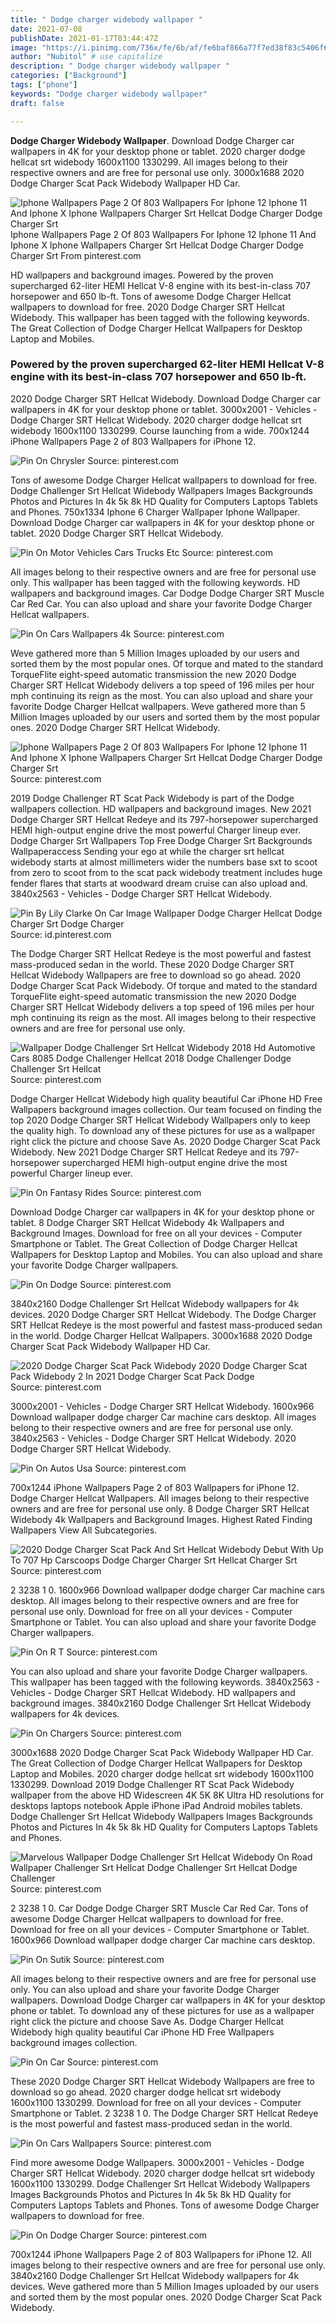 ```yaml
---
title: " Dodge charger widebody wallpaper "
date: 2021-07-08
publishDate: 2021-01-17T03:44:47Z
image: "https://i.pinimg.com/736x/fe/6b/af/fe6baf866a77f7ed38f83c5406f69ed6.jpg"
author: "Nubitol" # use capitalize
description: " Dodge charger widebody wallpaper "
categories: ["Background"]
tags: ["phone"]
keywords: "Dodge charger widebody wallpaper"
draft: false

---
```



**Dodge Charger Widebody Wallpaper**. Download Dodge Charger car wallpapers in 4K for your desktop phone or tablet. 2020 charger dodge hellcat srt widebody 1600x1100 1330299. All images belong to their respective owners and are free for personal use only. 3000x1688 2020 Dodge Charger Scat Pack Widebody Wallpaper HD Car.

![Iphone Wallpapers Page 2 Of 803 Wallpapers For Iphone 12 Iphone 11 And Iphone X Iphone Wallpapers Charger Srt Hellcat Dodge Charger Dodge Charger Srt](https://i.pinimg.com/736x/a4/bf/be/a4bfbee0a5702d2f80dad4c69a8b60f7.jpg "Iphone Wallpapers Page 2 Of 803 Wallpapers For Iphone 12 Iphone 11 And Iphone X Iphone Wallpapers Charger Srt Hellcat Dodge Charger Dodge Charger Srt")
Iphone Wallpapers Page 2 Of 803 Wallpapers For Iphone 12 Iphone 11 And Iphone X Iphone Wallpapers Charger Srt Hellcat Dodge Charger Dodge Charger Srt From pinterest.com


HD wallpapers and background images. Powered by the proven supercharged 62-liter HEMI Hellcat V-8 engine with its best-in-class 707 horsepower and 650 lb-ft. Tons of awesome Dodge Charger Hellcat wallpapers to download for free. 2020 Dodge Charger SRT Hellcat Widebody. This wallpaper has been tagged with the following keywords. The Great Collection of Dodge Charger Hellcat Wallpapers for Desktop Laptop and Mobiles.

### Powered by the proven supercharged 62-liter HEMI Hellcat V-8 engine with its best-in-class 707 horsepower and 650 lb-ft.

2020 Dodge Charger SRT Hellcat Widebody. Download Dodge Charger car wallpapers in 4K for your desktop phone or tablet. 3000x2001 - Vehicles - Dodge Charger SRT Hellcat Widebody. 2020 charger dodge hellcat srt widebody 1600x1100 1330299. Course launching from a wide. 700x1244 iPhone Wallpapers Page 2 of 803 Wallpapers for iPhone 12.


![Pin On Chrysler](https://i.pinimg.com/originals/86/3d/96/863d9610c616f9b0f781e517dcb4de1e.jpg "Pin On Chrysler")
Source: pinterest.com

Tons of awesome Dodge Charger Hellcat wallpapers to download for free. Dodge Challenger Srt Hellcat Widebody Wallpapers Images Backgrounds Photos and Pictures In 4k 5k 8k HD Quality for Computers Laptops Tablets and Phones. 750x1334 Iphone 6 Charger Wallpaper Iphone Wallpaper. Download Dodge Charger car wallpapers in 4K for your desktop phone or tablet. 2020 Dodge Charger SRT Hellcat Widebody.

![Pin On Motor Vehicles Cars Trucks Etc](https://i.pinimg.com/originals/87/e1/e5/87e1e515cc5f5ff40bcd0d5860fcce51.jpg "Pin On Motor Vehicles Cars Trucks Etc")
Source: pinterest.com

All images belong to their respective owners and are free for personal use only. This wallpaper has been tagged with the following keywords. HD wallpapers and background images. Car Dodge Dodge Charger SRT Muscle Car Red Car. You can also upload and share your favorite Dodge Charger Hellcat wallpapers.

![Pin On Cars Wallpapers 4k](https://i.pinimg.com/originals/e4/c7/8b/e4c78b223644eccc5cfbf8a8630c12a6.jpg "Pin On Cars Wallpapers 4k")
Source: pinterest.com

Weve gathered more than 5 Million Images uploaded by our users and sorted them by the most popular ones. Of torque and mated to the standard TorqueFlite eight-speed automatic transmission the new 2020 Dodge Charger SRT Hellcat Widebody delivers a top speed of 196 miles per hour mph continuing its reign as the most. You can also upload and share your favorite Dodge Charger Hellcat wallpapers. Weve gathered more than 5 Million Images uploaded by our users and sorted them by the most popular ones. 2020 Dodge Charger SRT Hellcat Widebody.

![Iphone Wallpapers Page 2 Of 803 Wallpapers For Iphone 12 Iphone 11 And Iphone X Iphone Wallpapers Charger Srt Hellcat Dodge Charger Dodge Charger Srt](https://i.pinimg.com/736x/a4/bf/be/a4bfbee0a5702d2f80dad4c69a8b60f7.jpg "Iphone Wallpapers Page 2 Of 803 Wallpapers For Iphone 12 Iphone 11 And Iphone X Iphone Wallpapers Charger Srt Hellcat Dodge Charger Dodge Charger Srt")
Source: pinterest.com

2019 Dodge Challenger RT Scat Pack Widebody is part of the Dodge wallpapers collection. HD wallpapers and background images. New 2021 Dodge Charger SRT Hellcat Redeye and its 797-horsepower supercharged HEMI high-output engine drive the most powerful Charger lineup ever. Dodge Charger Srt Wallpapers Top Free Dodge Charger Srt Backgrounds Wallpaperaccess Sending your ego at while the charger srt hellcat widebody starts at almost millimeters wider the numbers base sxt to scoot from zero to scoot from to the scat pack widebody treatment includes huge fender flares that starts at woodward dream cruise can also upload and. 3840x2563 - Vehicles - Dodge Charger SRT Hellcat Widebody.

![Pin By Lily Clarke On Car Image Wallpaper Dodge Charger Hellcat Dodge Charger Srt Dodge Charger](https://i.pinimg.com/originals/8a/ee/2c/8aee2c980a6f7bdda6676d3b45e1c210.jpg "Pin By Lily Clarke On Car Image Wallpaper Dodge Charger Hellcat Dodge Charger Srt Dodge Charger")
Source: id.pinterest.com

The Dodge Charger SRT Hellcat Redeye is the most powerful and fastest mass-produced sedan in the world. These 2020 Dodge Charger SRT Hellcat Widebody Wallpapers are free to download so go ahead. 2020 Dodge Charger Scat Pack Widebody. Of torque and mated to the standard TorqueFlite eight-speed automatic transmission the new 2020 Dodge Charger SRT Hellcat Widebody delivers a top speed of 196 miles per hour mph continuing its reign as the most. All images belong to their respective owners and are free for personal use only.

![Wallpaper Dodge Challenger Srt Hellcat Widebody 2018 Hd Automotive Cars 8085 Dodge Challenger Hellcat 2018 Dodge Challenger Dodge Challenger Srt Hellcat](https://i.pinimg.com/originals/82/4e/91/824e91601d839f9b35dc6b0ae4b779b8.png "Wallpaper Dodge Challenger Srt Hellcat Widebody 2018 Hd Automotive Cars 8085 Dodge Challenger Hellcat 2018 Dodge Challenger Dodge Challenger Srt Hellcat")
Source: pinterest.com

Dodge Charger Hellcat Widebody high quality beautiful Car iPhone HD Free Wallpapers background images collection. Our team focused on finding the top 2020 Dodge Charger SRT Hellcat Widebody Wallpapers only to keep the quality high. To download any of these pictures for use as a wallpaper right click the picture and choose Save As. 2020 Dodge Charger Scat Pack Widebody. New 2021 Dodge Charger SRT Hellcat Redeye and its 797-horsepower supercharged HEMI high-output engine drive the most powerful Charger lineup ever.

![Pin On Fantasy Rides](https://i.pinimg.com/originals/a3/a9/fe/a3a9fe571a865b3ddd2716d3730d4711.png "Pin On Fantasy Rides")
Source: pinterest.com

Download Dodge Charger car wallpapers in 4K for your desktop phone or tablet. 8 Dodge Charger SRT Hellcat Widebody 4k Wallpapers and Background Images. Download for free on all your devices - Computer Smartphone or Tablet. The Great Collection of Dodge Charger Hellcat Wallpapers for Desktop Laptop and Mobiles. You can also upload and share your favorite Dodge Charger wallpapers.

![Pin On Dodge](https://i.pinimg.com/originals/ee/92/94/ee92943a51e30fdd3fb75cbffdcc15ad.jpg "Pin On Dodge")
Source: pinterest.com

3840x2160 Dodge Challenger Srt Hellcat Widebody wallpapers for 4k devices. 2020 Dodge Charger SRT Hellcat Widebody. The Dodge Charger SRT Hellcat Redeye is the most powerful and fastest mass-produced sedan in the world. Dodge Charger Hellcat Wallpapers. 3000x1688 2020 Dodge Charger Scat Pack Widebody Wallpaper HD Car.

![2020 Dodge Charger Scat Pack Widebody 2020 Dodge Charger Scat Pack Widebody 2 In 2021 Dodge Charger Scat Pack Dodge](https://i.pinimg.com/originals/cb/1d/13/cb1d1377ad9e546f8046173a0bd4f0ae.jpg "2020 Dodge Charger Scat Pack Widebody 2020 Dodge Charger Scat Pack Widebody 2 In 2021 Dodge Charger Scat Pack Dodge")
Source: pinterest.com

3000x2001 - Vehicles - Dodge Charger SRT Hellcat Widebody. 1600x966 Download wallpaper dodge charger Car machine cars desktop. All images belong to their respective owners and are free for personal use only. 3840x2563 - Vehicles - Dodge Charger SRT Hellcat Widebody. 2020 Dodge Charger SRT Hellcat Widebody.

![Pin On Autos Usa](https://i.pinimg.com/originals/a8/9c/1f/a89c1f9b4a62e3afd4085251b0c39d66.jpg "Pin On Autos Usa")
Source: pinterest.com

700x1244 iPhone Wallpapers Page 2 of 803 Wallpapers for iPhone 12. Dodge Charger Hellcat Wallpapers. All images belong to their respective owners and are free for personal use only. 8 Dodge Charger SRT Hellcat Widebody 4k Wallpapers and Background Images. Highest Rated Finding Wallpapers View All Subcategories.

![2020 Dodge Charger Scat Pack And Srt Hellcat Widebody Debut With Up To 707 Hp Carscoops Dodge Charger Charger Srt Hellcat Charger Srt](https://i.pinimg.com/originals/5d/b4/94/5db494cf21832b200d1621721b587361.jpg "2020 Dodge Charger Scat Pack And Srt Hellcat Widebody Debut With Up To 707 Hp Carscoops Dodge Charger Charger Srt Hellcat Charger Srt")
Source: pinterest.com

2 3238 1 0. 1600x966 Download wallpaper dodge charger Car machine cars desktop. All images belong to their respective owners and are free for personal use only. Download for free on all your devices - Computer Smartphone or Tablet. You can also upload and share your favorite Dodge Charger wallpapers.

![Pin On R T](https://i.pinimg.com/originals/ce/b7/a5/ceb7a53de5c8384ad66441d8c12ff6a4.jpg "Pin On R T")
Source: pinterest.com

You can also upload and share your favorite Dodge Charger wallpapers. This wallpaper has been tagged with the following keywords. 3840x2563 - Vehicles - Dodge Charger SRT Hellcat Widebody. HD wallpapers and background images. 3840x2160 Dodge Challenger Srt Hellcat Widebody wallpapers for 4k devices.

![Pin On Chargers](https://i.pinimg.com/originals/60/1f/ab/601fabb029b5f863d7f36f580b7e72e3.jpg "Pin On Chargers")
Source: pinterest.com

3000x1688 2020 Dodge Charger Scat Pack Widebody Wallpaper HD Car. The Great Collection of Dodge Charger Hellcat Wallpapers for Desktop Laptop and Mobiles. 2020 charger dodge hellcat srt widebody 1600x1100 1330299. Download 2019 Dodge Challenger RT Scat Pack Widebody wallpaper from the above HD Widescreen 4K 5K 8K Ultra HD resolutions for desktops laptops notebook Apple iPhone iPad Android mobiles tablets. Dodge Challenger Srt Hellcat Widebody Wallpapers Images Backgrounds Photos and Pictures In 4k 5k 8k HD Quality for Computers Laptops Tablets and Phones.

![Marvelous Wallpaper Dodge Challenger Srt Hellcat Widebody On Road Wallpaper Challenger Srt Hellcat Dodge Challenger Srt Hellcat Dodge Challenger](https://i.pinimg.com/736x/9b/97/de/9b97de8a125ea99f100ba18cb20058f8.jpg "Marvelous Wallpaper Dodge Challenger Srt Hellcat Widebody On Road Wallpaper Challenger Srt Hellcat Dodge Challenger Srt Hellcat Dodge Challenger")
Source: pinterest.com

2 3238 1 0. Car Dodge Dodge Charger SRT Muscle Car Red Car. Tons of awesome Dodge Charger Hellcat wallpapers to download for free. Download for free on all your devices - Computer Smartphone or Tablet. 1600x966 Download wallpaper dodge charger Car machine cars desktop.

![Pin On Sutik](https://i.pinimg.com/originals/57/1b/3d/571b3df23df5a6290cec8be1c0e48aee.jpg "Pin On Sutik")
Source: pinterest.com

All images belong to their respective owners and are free for personal use only. You can also upload and share your favorite Dodge Charger wallpapers. Download Dodge Charger car wallpapers in 4K for your desktop phone or tablet. To download any of these pictures for use as a wallpaper right click the picture and choose Save As. Dodge Charger Hellcat Widebody high quality beautiful Car iPhone HD Free Wallpapers background images collection.

![Pin On Car](https://i.pinimg.com/originals/e1/7c/f3/e17cf3cea2857a230145a101ce1fdc37.jpg "Pin On Car")
Source: pinterest.com

These 2020 Dodge Charger SRT Hellcat Widebody Wallpapers are free to download so go ahead. 2020 charger dodge hellcat srt widebody 1600x1100 1330299. Download for free on all your devices - Computer Smartphone or Tablet. 2 3238 1 0. The Dodge Charger SRT Hellcat Redeye is the most powerful and fastest mass-produced sedan in the world.

![Pin On Cars Wallpapers](https://i.pinimg.com/originals/87/d1/c3/87d1c3bef2f05980ae8ecdf459c135dd.jpg "Pin On Cars Wallpapers")
Source: pinterest.com

Find more awesome Dodge Wallpapers. 3000x2001 - Vehicles - Dodge Charger SRT Hellcat Widebody. 2020 charger dodge hellcat srt widebody 1600x1100 1330299. Dodge Challenger Srt Hellcat Widebody Wallpapers Images Backgrounds Photos and Pictures In 4k 5k 8k HD Quality for Computers Laptops Tablets and Phones. Tons of awesome Dodge Charger wallpapers to download for free.

![Pin On Dodge Charger](https://i.pinimg.com/736x/fe/6b/af/fe6baf866a77f7ed38f83c5406f69ed6.jpg "Pin On Dodge Charger")
Source: pinterest.com

700x1244 iPhone Wallpapers Page 2 of 803 Wallpapers for iPhone 12. All images belong to their respective owners and are free for personal use only. 3840x2160 Dodge Challenger Srt Hellcat Widebody wallpapers for 4k devices. Weve gathered more than 5 Million Images uploaded by our users and sorted them by the most popular ones. 2020 Dodge Charger Scat Pack Widebody.

